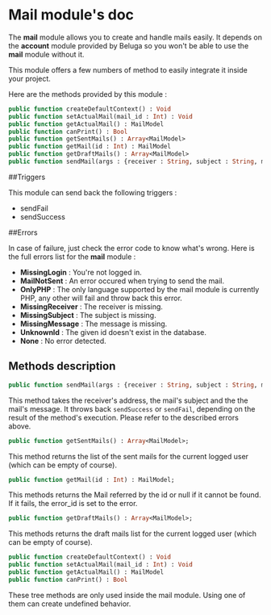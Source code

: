 Mail module's doc
=================

The __mail__ module allows you to create and handle mails easily. It depends on the __account__ module provided by Beluga so you won't be able to use the __mail__ module without it.

This module offers a few numbers of method to easily integrate it inside your project.

Here are the methods provided by this module :

```Haxe
public function createDefaultContext() : Void
public function setActualMail(mail_id : Int) : Void
public function getActualMail() : MailModel
public function canPrint() : Bool
public function getSentMails() : Array<MailModel>
public function getMail(id : Int) : MailModel
public function getDraftMails() : Array<MailModel>
public function sendMail(args : {receiver : String, subject : String, message : String}) : Void
```

##Triggers

This module can send back the following triggers :
 * sendFail
 * sendSuccess

##Errors

In case of failure, just check the error code to know what's wrong. Here is the full errors list for the __mail__ module :
 * __MissingLogin__ : You're not logged in.
 * __MailNotSent__ : An error occured when trying to send the mail.
 * __OnlyPHP__ : The only language supported by the mail module is currently PHP, any other will fail and throw back this error.
 * __MissingReceiver__ : The receiver is missing.
 * __MissingSubject__ : The subject is missing.
 * __MissingMessage__ : The message is missing.
 * __UnknownId__ : The given id doesn't exist in the database.
 * __None__ : No error detected.

## Methods description

```Haxe
public function sendMail(args : {receiver : String, subject : String, message : String}) : Void
```

This method takes the receiver's address, the mail's subject and the the mail's message. It throws back `sendSuccess` or `sendFail`, depending on the result of the method's execution. Please refer to the described errors above.

```Haxe
public function getSentMails() : Array<MailModel>;
```

This method returns the list of the sent mails for the current logged user (which can be empty of course).

```Haxe
public function getMail(id : Int) : MailModel;
```

This methods returns the Mail referred by the id or null if it cannot be found. If it fails, the error_id is set to the error.

```Haxe
public function getDraftMails() : Array<MailModel>;
```

This methods returns the draft mails list for the current logged user (which can be empty of course).

```Haxe
public function createDefaultContext() : Void
public function setActualMail(mail_id : Int) : Void
public function getActualMail() : MailModel
public function canPrint() : Bool
```

These tree methods are only used inside the mail module. Using one of them can create undefined behavior.

